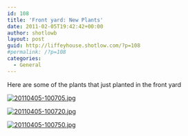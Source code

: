 ```yaml
---
id: 108
title: 'Front yard: New Plants'
date: 2011-02-05T19:42:42+00:00
author: shotlowb
layout: post
guid: http://liffeyhouse.shotlow.com/?p=108
#permalink: /?p=108
categories:
  - General
---
```

Here are some of the plants that just planted in the front yard

[<img src="http://localhost:4567/wp-content/uploads/2011/04/20110405-100705.jpg" alt="20110405-100705.jpg" class="alignnone size-full" />](http://localhost:4567/wp-content/uploads/2011/04/20110405-100705.jpg)

[<img src="http://localhost:4567/wp-content/uploads/2011/04/20110405-100720.jpg" alt="20110405-100720.jpg" class="alignnone size-full" />](http://localhost:4567/wp-content/uploads/2011/04/20110405-100720.jpg)

[<img src="http://localhost:4567/wp-content/uploads/2011/04/20110405-100750.jpg" alt="20110405-100750.jpg" class="alignnone size-full" />](http://localhost:4567/wp-content/uploads/2011/04/20110405-100750.jpg)
